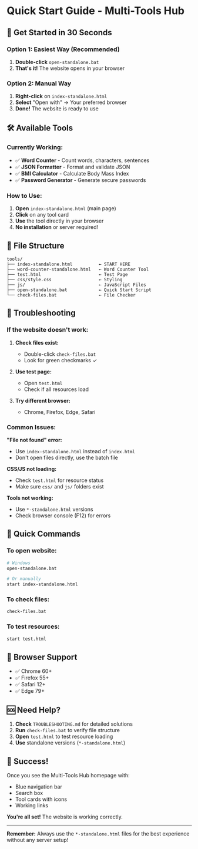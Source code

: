 # Quick Start Guide - Multi-Tools Hub

## 🚀 Get Started in 30 Seconds

### Option 1: Easiest Way (Recommended)
1. **Double-click** `open-standalone.bat`
2. **That's it!** The website opens in your browser

### Option 2: Manual Way
1. **Right-click** on `index-standalone.html`
2. **Select** "Open with" → Your preferred browser
3. **Done!** The website is ready to use

## 🛠️ Available Tools

### Currently Working:
- ✅ **Word Counter** - Count words, characters, sentences
- ✅ **JSON Formatter** - Format and validate JSON
- ✅ **BMI Calculator** - Calculate Body Mass Index
- ✅ **Password Generator** - Generate secure passwords

### How to Use:
1. **Open** `index-standalone.html` (main page)
2. **Click** on any tool card
3. **Use** the tool directly in your browser
4. **No installation** or server required!

## 📁 File Structure

```
tools/
├── index-standalone.html          ← START HERE
├── word-counter-standalone.html   ← Word Counter Tool
├── test.html                      ← Test Page
├── css/style.css                  ← Styling
├── js/                            ← JavaScript Files
├── open-standalone.bat            ← Quick Start Script
└── check-files.bat                ← File Checker
```

## 🔧 Troubleshooting

### If the website doesn't work:

1. **Check files exist:**
   - Double-click `check-files.bat`
   - Look for green checkmarks ✓

2. **Use test page:**
   - Open `test.html`
   - Check if all resources load

3. **Try different browser:**
   - Chrome, Firefox, Edge, Safari

### Common Issues:

**"File not found" error:**
- Use `index-standalone.html` instead of `index.html`
- Don't open files directly, use the batch file

**CSS/JS not loading:**
- Check `test.html` for resource status
- Make sure `css/` and `js/` folders exist

**Tools not working:**
- Use `*-standalone.html` versions
- Check browser console (F12) for errors

## 🎯 Quick Commands

### To open website:
```bash
# Windows
open-standalone.bat

# Or manually
start index-standalone.html
```

### To check files:
```bash
check-files.bat
```

### To test resources:
```bash
start test.html
```

## 📱 Browser Support

- ✅ Chrome 60+
- ✅ Firefox 55+
- ✅ Safari 12+
- ✅ Edge 79+

## 🆘 Need Help?

1. **Check** `TROUBLESHOOTING.md` for detailed solutions
2. **Run** `check-files.bat` to verify file structure
3. **Open** `test.html` to test resource loading
4. **Use** standalone versions (`*-standalone.html`)

## 🎉 Success!

Once you see the Multi-Tools Hub homepage with:
- Blue navigation bar
- Search box
- Tool cards with icons
- Working links

**You're all set!** The website is working correctly.

---

**Remember:** Always use the `*-standalone.html` files for the best experience without any server setup!
